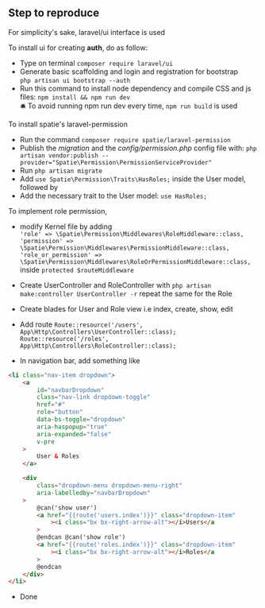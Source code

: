 ## Step to reproduce

For simplicity's sake, laravel/ui interface is used <br/>

To install ui for creating **auth**, do as follow:

-   Type on terminal `composer require laravel/ui`
-   Generate basic scaffolding and login and registration for bootstrap <br/>
    `php artisan ui bootstrap --auth`
-   Run this command to install node dependency and compile CSS and js files:
    `npm install && npm run dev` <br/>
    🛎️ To avoid running npm run dev every time, `npm run build` is used

To install spatie's laravel-permission

-   Run the command `composer require spatie/laravel-permission`
-   Publish the _migration_ and the _config/permission.php_ config file with:
    `php artisan vendor:publish --provider="Spatie\Permission\PermissionServiceProvider"`
-   Run `php artisan migrate`
-   Add `use Spatie\Permission\Traits\HasRoles;` inside the User model, followed by
-   Add the necessary trait to the User model:
    `use HasRoles;`<br/>

To implement role permission,

-   modify Kernel file by adding<br/>
    `'role' => \Spatie\Permission\Middlewares\RoleMiddleware::class,`<br/>
    `'permission' => \Spatie\Permission\Middlewares\PermissionMiddleware::class,`<br/>
    `'role_or_permission' => \Spatie\Permission\Middlewares\RoleOrPermissionMiddleware::class,`<br/>
    inside `protected $routeMiddleware`

-   Create UserController and RoleController with `php artisan make:controller UserController -r` repeat the same for the Role
-   Create blades for User and Role view i.e index, create, show, edit
-   Add route
    `Route::resource('/users', App\Http\Controllers\UserController::class);`
    `Route::resource('/roles', App\Http\Controllers\RoleController::class);`
-   In navigation bar, add something like

```html
<li class="nav-item dropdown">
    <a
        id="navbarDropdown"
        class="nav-link dropdown-toggle"
        href="#"
        role="button"
        data-bs-toggle="dropdown"
        aria-haspopup="true"
        aria-expanded="false"
        v-pre
    >
        User & Roles
    </a>

    <div
        class="dropdown-menu dropdown-menu-right"
        aria-labelledby="navbarDropdown"
    >
        @can('show user')
        <a href="{{route('users.index')}}" class="dropdown-item"
            ><i class="bx bx-right-arrow-alt"></i>Users</a
        >
        @endcan @can('show role')
        <a href="{{route('roles.index')}}" class="dropdown-item"
            ><i class="bx bx-right-arrow-alt"></i>Roles</a
        >
        @endcan
    </div>
</li>
``` 
- Done
